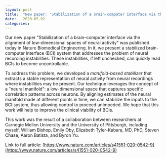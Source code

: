 ```yaml
---
layout: post
title:  "New paper: 'Stabilization of a brain-computer interface via the alignment of low-dimensional spaces of neural activity' published in Nature Biomedical Engineering"
date:   2020-05-02
categories: 
---
```


Our new paper "Stabilization of a brain–computer interface via the alignment of low-dimensional spaces of neural activity" was published today in Nature Biomedical Engineering. In it, we present a stabilized brain-computer interface (BCI) system that addresses the problem of neural recording instabilities. These instabilities, if left unchecked, can quickly lead BCIs to become uncontrollable.

To address this problem, we developed a *manifold-based stabilizer* that extracts a stable representation of neural activity from neural recordings where instabilities may be present. Our technique leverages the concept of a "neural manifold": a low-dimensional space that captures specific correlation patterns across neurons. By aligning estimates of the neural manifold made at different points in time, we can stabilize the inputs to the BCI system, thus allowing control to proceed unimpeded. We hope that this work will help to improve the clinical viability of BCIs.

This work was the result of a collaboration between researchers at Carnegie Mellon University and the University of Pittsburgh, including myself, William Bishop, Emily Oby, Elizabeth Tyler-Kabara, MD, PhD, Steven Chase, Aaron Batista, and Byron Yu.

Link to full article: [https://www.nature.com/articles/s41551-020-0542-9](https://www.nature.com/articles/s41551-020-0542-9)
